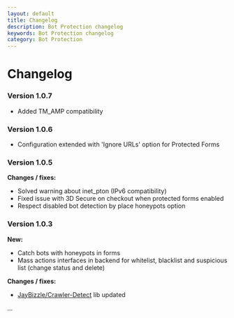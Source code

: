 ```yaml
---
layout: default
title: Changelog
description: Bot Protection changelog
keywords: Bot Protection changelog
category: Bot Protection
---
```


# Changelog

### Version 1.0.7

 *  Added TM_AMP compatibility

### Version 1.0.6

 *  Configuration extended with 'Ignore URLs' option for Protected Forms

### Version 1.0.5

**Changes / fixes:**

 *  Solved warning about inet_pton (IPv6 compatibility)
 *  Fixed issue with 3D Secure on checkout when protected forms enabled
 *  Respect disabled bot detection by place honeypots option

### Version 1.0.3

**New:**

 *  Catch bots with honeypots in forms
 *  Mass actions interfaces in backend for whitelist, blacklist and suspicious
    list (change status and delete)

**Changes / fixes:**

 *  [JayBizzle/Crawler-Detect](https://github.com/JayBizzle/Crawler-Detect)
    lib updated

...


